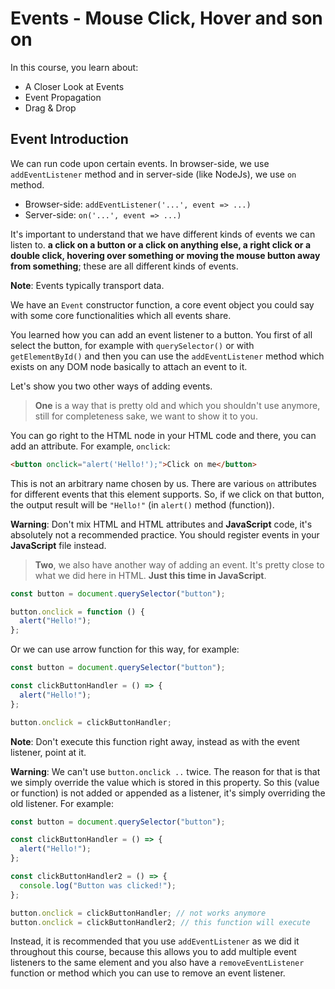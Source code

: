 # Events - Mouse Click, Hover and son on

In this course, you learn about:

- A Closer Look at Events
- Event Propagation
- Drag & Drop

## Event Introduction

We can run code upon certain events. In browser-side, we use `addEventListener` method and in server-side (like NodeJs), we use `on` method.

- Browser-side: `addEventListener('...', event => ...)`
- Server-side: `on('...', event => ...)`

It's important to understand that we have different kinds of events we can listen to. **a click on a button or a click on anything else, a right click or a double click, hovering over something or moving the mouse button away from something**; these are all different kinds of events.

**Note**: Events typically transport data.

We have an `Event` constructor function, a core event object you could say with some core functionalities which all events share.

You learned how you can add an event listener to a button. You first of all select the button, for example with `querySelector()` or with `getElementById()` and then you can use the `addEventListener` method which exists on any DOM node basically to attach an event to it.

Let's show you two other ways of adding events.

> **One** is a way that is pretty old and which you shouldn't use anymore, still for completeness sake, we want to show it to you.

You can go right to the HTML node in your HTML code and there, you can add an attribute. For example, `onclick`:

```html
<button onclick="alert('Hello!');">Click on me</button>
```

This is not an arbitrary name chosen by us. There are various `on` attributes for different events that this element supports. So, if we click on that button, the output result will be `"Hello!"` (in `alert()` method (function)).

**Warning**: Don't mix HTML and HTML attributes and **JavaScript** code, it's absolutely not a recommended practice. You should register events in your **JavaScript** file instead.

> **Two**, we also have another way of adding an event. It's pretty close to what we did here in HTML. **Just this time in JavaScript**.

```js
const button = document.querySelector("button");

button.onclick = function () {
  alert("Hello!");
};
```

Or we can use arrow function for this way, for example:

```js
const button = document.querySelector("button");

const clickButtonHandler = () => {
  alert("Hello!");
};

button.onclick = clickButtonHandler;
```

**Note**: Don't execute this function right away, instead as with the event listener, point at it.

**Warning**: We can't use `button.onclick ..` twice. The reason for that is that we simply override the value which is stored in this property. So this (value or function) is not added or appended as a listener, it's simply overriding the old listener. For example:

```js
const button = document.querySelector("button");

const clickButtonHandler = () => {
  alert("Hello!");
};

const clickButtonHandler2 = () => {
  console.log("Button was clicked!");
};

button.onclick = clickButtonHandler; // not works anymore
button.onclick = clickButtonHandler2; // this function will execute
```

Instead, it is recommended that you use `addEventListener` as we did it throughout this course, because this allows you to add multiple event listeners to the same element and you also have a `removeEventListener` function or method which you can use to remove an event listener.
